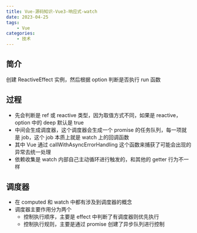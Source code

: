 ```yaml
---
title: Vue-源码知识-Vue3-响应式-watch
date: 2023-04-25
tags:
    - Vue
categories:
    - 技术
---
```


## 简介

创建 ReactiveEffect 实例，然后根据 option 判断是否执行 run 函数

## 过程

-   先会判断是 ref 或 reactive 类型，因为取值方式不同，如果是 reactive，option 中的 deep 默认是 true
-   中间会生成调度器，这个调度器会生成一个 promise 的任务队列，每一项就是 job，这个 job 本质上就是 watch 上的回调函数
-   其中 Vue 通过 callWithAsyncErrorHandling 这个函数来捕获了可能会出现的异常去统一处理
-   依赖收集是 watch 内部自己主动循环进行触发的，和其他的 getter 行为不一样

## 调度器

-   在 computed 和 watch 中都有涉及到调度器的概念
-   调度器主要作用分为两个
    -   控制执行顺序，主要是 effect 中判断了有调度器则优先执行
    -   控制执行规则，主要是通过 promise 创建了异步队列进行控制
